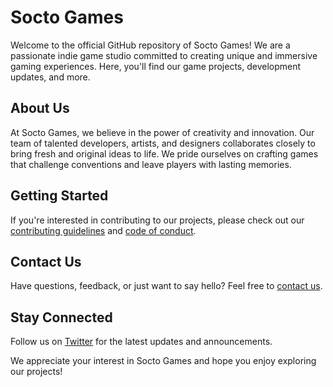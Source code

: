 
# Socto Games

Welcome to the official GitHub repository of Socto Games! We are a passionate indie game studio committed to creating unique and immersive gaming experiences. Here, you'll find our game projects, development updates, and more.

## About Us

At Socto Games, we believe in the power of creativity and innovation. Our team of talented developers, artists, and designers collaborates closely to bring fresh and original ideas to life. We pride ourselves on crafting games that challenge conventions and leave players with lasting memories.


## Getting Started

If you're interested in contributing to our projects, please check out our [contributing guidelines](CONTRIBUTING.md) and [code of conduct](CODE_OF_CONDUCT.md).

## Contact Us

Have questions, feedback, or just want to say hello? Feel free to [contact us](mailto:contact@soctogames.com).

## Stay Connected

Follow us on [Twitter](https://twitter.com/SoctoGames) for the latest updates and announcements.

We appreciate your interest in Socto Games and hope you enjoy exploring our projects!
 
